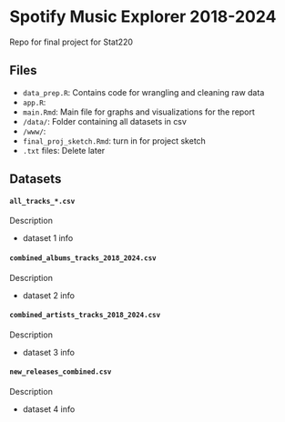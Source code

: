 # Spotify Music Explorer 2018-2024
Repo for final project for Stat220

## Files
- `data_prep.R`: Contains code for wrangling and cleaning raw data
- `app.R`:
- `main.Rmd`: Main file for graphs and visualizations for the report
- `/data/`: Folder containing all datasets in csv
- `/www/`:
- `final_proj_sketch.Rmd`: turn in for project sketch
- `.txt` files: Delete later

## Datasets
#### `all_tracks_*.csv`
Description
- dataset 1 info

#### `combined_albums_tracks_2018_2024.csv`
Description
- dataset 2 info

#### `combined_artists_tracks_2018_2024.csv`
Description
- dataset 3 info

#### `new_releases_combined.csv`
Description
- dataset 4 info
